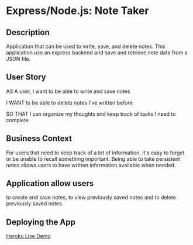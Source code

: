 # Express/Node.js: Note Taker

## Description

Application that can be used to write, save, and delete notes. This application  use an express backend and save and retrieve note data from a JSON file.

## User Story

AS A user, I want to be able to write and save notes

I WANT to be able to delete notes I've written before

SO THAT I can organize my thoughts and keep track of tasks I need to complete

## Business Context

For users that need to keep track of a lot of information, it's easy to forget or be unable to recall something important. Being able to take persistent notes allows users to have written information available when needed.

## Application allow users

 to create and save notes, to view previously saved notes and to delete previously saved notes.

## Deploying the App

 [Heroku Live Demo](https://quiet-cliffs-79313.herokuapp.com) 


